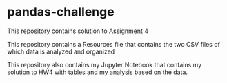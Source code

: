 # pandas-challenge
This repository contains solution to Assignment 4 

This repository contains a Resources file that contains the two CSV files of which data is analyzed and organized

This repository also contains my Jupyter Notebook that contains my solution to HW4 with tables and my analysis based on the data.

